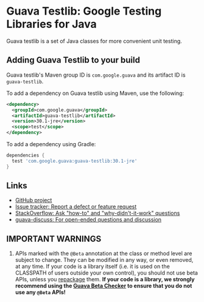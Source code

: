 # Guava Testlib: Google Testing Libraries for Java

Guava testlib is a set of Java classes for more convenient
unit testing.

## Adding Guava Testlib to your build

Guava testlib's Maven group ID is `com.google.guava` and its artifact ID is `guava-testlib`.

To add a dependency on Guava testlib using Maven, use the following:

```xml
<dependency>
  <groupId>com.google.guava</groupId>
  <artifactId>guava-testlib</artifactId>
  <version>30.1-jre</version>
  <scope>test</scope>
</dependency>
```

To add a dependency using Gradle:

```gradle
dependencies {
  test 'com.google.guava:guava-testlib:30.1-jre'
}
```

## Links

- [GitHub project](https://github.com/google/guava)
- [Issue tracker: Report a defect or feature request](https://github.com/google/guava/issues/new)
- [StackOverflow: Ask "how-to" and "why-didn't-it-work" questions](https://stackoverflow.com/questions/ask?tags=guava+java)
- [guava-discuss: For open-ended questions and discussion](http://groups.google.com/group/guava-discuss)

## IMPORTANT WARNINGS

1. APIs marked with the `@Beta` annotation at the class or method level
are subject to change. They can be modified in any way, or even
removed, at any time. If your code is a library itself (i.e. it is
used on the CLASSPATH of users outside your own control), you should
not use beta APIs, unless you [repackage] them. **If your
code is a library, we strongly recommend using the [Guava Beta Checker] to
ensure that you do not use any `@Beta` APIs!**

[Guava Beta Checker]: https://github.com/google/guava-beta-checker

<!-- References -->

[repackage]: https://github.com/google/guava/wiki/UseGuavaInYourBuild#what-if-i-want-to-use-beta-apis-from-a-library-that-people-use-as-a-dependency

